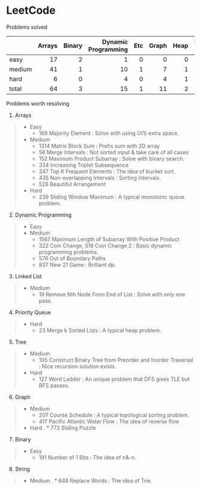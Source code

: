 # LeetCode
Problems solved

|        |   Arrays |   Binary |   Dynamic Programming |   Etc |   Graph |   Heap |   Linked List |   String |   Tree |   Two Pointers |   total |
|:-------|---------:|---------:|----------------------:|------:|--------:|-------:|--------------:|---------:|-------:|---------------:|--------:|
| easy   |       17 |        2 |                     1 |     0 |       0 |      0 |             3 |        6 |      7 |              0 |      36 |
| medium |       41 |        1 |                    10 |     1 |       7 |      1 |             5 |       10 |     10 |              3 |      89 |
| hard   |        6 |        0 |                     4 |     0 |       4 |      1 |             1 |        0 |      3 |              1 |      20 |
| total  |       64 |        3 |                    15 |     1 |      11 |      2 |             9 |       16 |     20 |              4 |     145 |

Problems worth resolving 

1. Arrays
>* Easy
>    * 169 Majority Element : Solve with using O(1) extra space.
>* Medium
>    * 1314 Matrix Block Sum : Prefix sum with 2D array
>    * 56 Merge Intervals : Not sorted input & take care of all cases
>    * 152 Maximum Product Subarray : Solve with binary search. 
>    * 334 Increasing Triplet Subsequence
>    * 347 Top K Frequent Elements : The idea of bucket sort.
>    * 435 Non-overlapping Intervals : Sorting intervals. 
>    * 526 Beautiful Arrangement
>* Hard
>    * 239 Sliding Window Maximum : A typical monotonic queue problem. 
2. Dynamic Programming
>* Easy
>* Medium
>    * 1567 Maximum Length of Subarray With Positive Product
>    * 322 Coin Change, 518 Coin Change 2 : Basic dynamic programming problems. 
>    * 576 Out of Boundary Paths
>    * 837 New 21 Game : Brilliant dp. 
3. Linked List
>* Medium
>    * 19 Remove Nth Node From End of List : Solve with only one pass.
4. Priority Queue
>* Hard
>    * 23 Merge k Sorted Lists : A typical heap problem. 
5. Tree
>* Medium
>    * 105 Construct Binary Tree from Preorder and Inorder Traversal : Nice recursion solution exists. 
>* Hard
>    * 127 Word Ladder : An unique problem that DFS gives TLE but BFS passes.
6. Graph
>* Medium
>    * 207 Course Schedule : A typical topological sorting problem. 
>    * 417 Pacific Atlantic Water Flow : The idea of reverse flow
>* Hard
>.   * 773 Sliding Puzzle
7. Binary
>* Easy
>    * 191 Number of 1 Bits : The idea of n&-n.   
8. String
>* Medium
>.   * 648 Replace Words : The idea of Trie. 